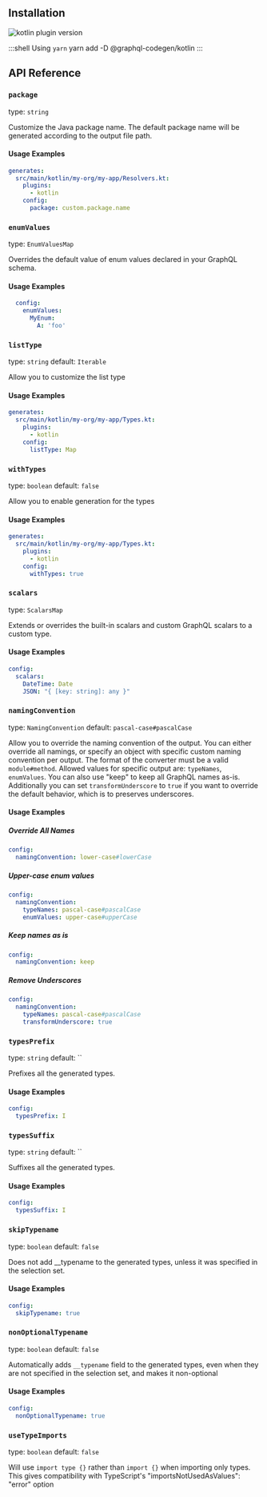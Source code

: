 ## Installation



<img alt="kotlin plugin version" src="https://img.shields.io/npm/v/@graphql-codegen/kotlin?color=%23e15799&label=plugin&nbsp;version&style=for-the-badge"/>


    
:::shell Using `yarn`
    yarn add -D @graphql-codegen/kotlin
:::

## API Reference

### `package`

type: `string`

Customize the Java package name. The default package name will be generated according to the output file path.

#### Usage Examples

```yml
generates:
  src/main/kotlin/my-org/my-app/Resolvers.kt:
    plugins:
      - kotlin
    config:
      package: custom.package.name
```

### `enumValues`

type: `EnumValuesMap`

Overrides the default value of enum values declared in your GraphQL schema.

#### Usage Examples

```yml
  config:
    enumValues:
      MyEnum:
        A: 'foo'
```

### `listType`

type: `string`
default: `Iterable`

Allow you to customize the list type

#### Usage Examples

```yml
generates:
  src/main/kotlin/my-org/my-app/Types.kt:
    plugins:
      - kotlin
    config:
      listType: Map
```

### `withTypes`

type: `boolean`
default: `false`

Allow you to enable generation for the types

#### Usage Examples

```yml
generates:
  src/main/kotlin/my-org/my-app/Types.kt:
    plugins:
      - kotlin
    config:
      withTypes: true
```

### `scalars`

type: `ScalarsMap`

Extends or overrides the built-in scalars and custom GraphQL scalars to a custom type.

#### Usage Examples

```yml
config:
  scalars:
    DateTime: Date
    JSON: "{ [key: string]: any }"
```

### `namingConvention`

type: `NamingConvention`
default: `pascal-case#pascalCase`

Allow you to override the naming convention of the output.
You can either override all namings, or specify an object with specific custom naming convention per output.
The format of the converter must be a valid `module#method`.
Allowed values for specific output are: `typeNames`, `enumValues`.
You can also use "keep" to keep all GraphQL names as-is.
Additionally you can set `transformUnderscore` to `true` if you want to override the default behavior,
which is to preserves underscores.

#### Usage Examples

##### Override All Names
```yml
config:
  namingConvention: lower-case#lowerCase
```

##### Upper-case enum values
```yml
config:
  namingConvention:
    typeNames: pascal-case#pascalCase
    enumValues: upper-case#upperCase
```

##### Keep names as is
```yml
config:
  namingConvention: keep
```

##### Remove Underscores
```yml
config:
  namingConvention:
    typeNames: pascal-case#pascalCase
    transformUnderscore: true
```

### `typesPrefix`

type: `string`
default: ``

Prefixes all the generated types.

#### Usage Examples

```yml
config:
  typesPrefix: I
```

### `typesSuffix`

type: `string`
default: ``

Suffixes all the generated types.

#### Usage Examples

```yml
config:
  typesSuffix: I
```

### `skipTypename`

type: `boolean`
default: `false`

Does not add __typename to the generated types, unless it was specified in the selection set.

#### Usage Examples

```yml
config:
  skipTypename: true
```

### `nonOptionalTypename`

type: `boolean`
default: `false`

Automatically adds `__typename` field to the generated types, even when they are not specified
in the selection set, and makes it non-optional

#### Usage Examples

```yml
config:
  nonOptionalTypename: true
```

### `useTypeImports`

type: `boolean`
default: `false`

Will use `import type {}` rather than `import {}` when importing only types. This gives
compatibility with TypeScript's "importsNotUsedAsValues": "error" option
